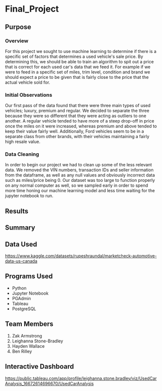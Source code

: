 # Final_Project

## Purpose

### Overview

For this project we sought to use machine learning to determine if there is a specific set of factors that determines a used vehicle's sale price. By determining this, we should be able to train an algorithm to spit out a price that is correct for each used car's data that we feed it. For example if we were to feed in a specific set of miles, trim level, condition and brand we should expect a price to be given that is fairly close to the price that the actual vehicle sold for. 

### Initial Observations

Our first pass of the data found that there were three main types of used vehicles; luxury, premium and regular. We decided to separate the three because they were so different that they were acting as outliers to one another. A regular vehicle tended to have more of a steep drop-off in price once the miles on it were increased, whereas premium and above tended to keep their value fairly well. Additionally, Ford vehicles seem to be in a separate class from other brands, with their vehicles maintaining a fairly high resale value.

### Data Cleaning

In order to begin our project we had to clean up some of the less relevant data. We removed the VIN numbers, transaction IDs and seller information from the dataframe, as well as any null values and obviously incorrect data such as miles/price being 0. Our dataset was too large to function properly on any normal computer as well, so we sampled early in order to spend more time honing our machine learning model and less time waiting for the jupyter notebook to run.

## Results

## Summary

## Data Used

https://www.kaggle.com/datasets/rupeshraundal/marketcheck-automotive-data-us-canada

## Programs Used

- Python
- Jupyter Notebook
- PGAdmin
- Tableau
- PostgreSQL


## Team Members

1. Zak Armstrong
2. Leighanna Stone-Bradley
3. Hayden Wallace
4. Ben Rilley

## Interactive Dashboard

https://public.tableau.com/app/profile/leighanna.stone.bradley/viz/UsedCarAnalysis_16672614696670/UsedCarAnalysis
